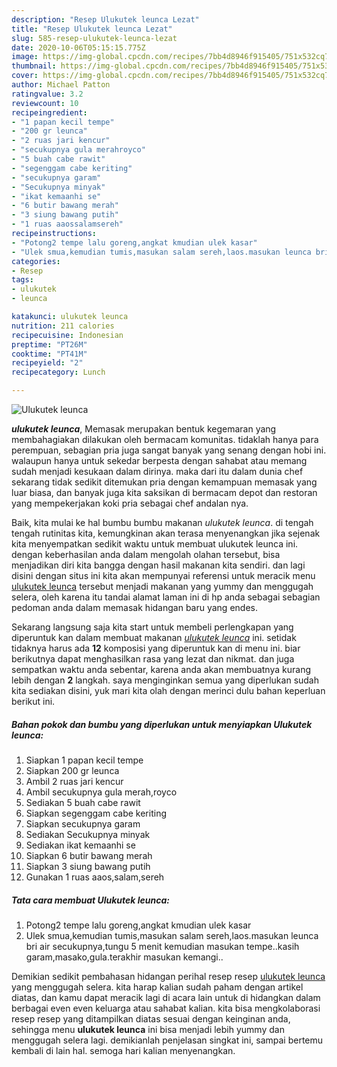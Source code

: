```yaml
---
description: "Resep Ulukutek leunca Lezat"
title: "Resep Ulukutek leunca Lezat"
slug: 585-resep-ulukutek-leunca-lezat
date: 2020-10-06T05:15:15.775Z
image: https://img-global.cpcdn.com/recipes/7bb4d8946f915405/751x532cq70/ulukutek-leunca-foto-resep-utama.jpg
thumbnail: https://img-global.cpcdn.com/recipes/7bb4d8946f915405/751x532cq70/ulukutek-leunca-foto-resep-utama.jpg
cover: https://img-global.cpcdn.com/recipes/7bb4d8946f915405/751x532cq70/ulukutek-leunca-foto-resep-utama.jpg
author: Michael Patton
ratingvalue: 3.2
reviewcount: 10
recipeingredient:
- "1 papan kecil tempe"
- "200 gr leunca"
- "2 ruas jari kencur"
- "secukupnya gula merahroyco"
- "5 buah cabe rawit"
- "segenggam cabe keriting"
- "secukupnya garam"
- "Secukupnya minyak"
- "ikat kemaanhi se"
- "6 butir bawang merah"
- "3 siung bawang putih"
- "1 ruas aaossalamsereh"
recipeinstructions:
- "Potong2 tempe lalu goreng,angkat kmudian ulek kasar"
- "Ulek smua,kemudian tumis,masukan salam sereh,laos.masukan leunca bri air secukupnya,tungu 5 menit kemudian masukan tempe..kasih garam,masako,gula.terakhir masukan kemangi.."
categories:
- Resep
tags:
- ulukutek
- leunca

katakunci: ulukutek leunca 
nutrition: 211 calories
recipecuisine: Indonesian
preptime: "PT26M"
cooktime: "PT41M"
recipeyield: "2"
recipecategory: Lunch

---
```



![Ulukutek leunca](https://img-global.cpcdn.com/recipes/7bb4d8946f915405/751x532cq70/ulukutek-leunca-foto-resep-utama.jpg)

<b><i>ulukutek leunca</i></b>, Memasak merupakan bentuk kegemaran yang membahagiakan dilakukan oleh bermacam komunitas. tidaklah hanya para perempuan, sebagian pria juga sangat banyak yang senang dengan hobi ini. walaupun hanya untuk sekedar berpesta dengan sahabat atau memang sudah menjadi kesukaan dalam dirinya. maka dari itu dalam dunia chef sekarang tidak sedikit ditemukan pria dengan kemampuan memasak yang luar biasa, dan banyak juga kita saksikan di bermacam depot dan restoran yang mempekerjakan koki pria sebagai chef andalan nya.



Baik, kita mulai ke hal bumbu bumbu makanan <i>ulukutek leunca</i>. di tengah tengah rutinitas kita, kemungkinan akan terasa menyenangkan jika sejenak kita menyempatkan sedikit waktu untuk membuat ulukutek leunca ini. dengan keberhasilan anda dalam mengolah olahan tersebut, bisa menjadikan diri kita bangga dengan hasil makanan kita sendiri. dan lagi disini dengan situs ini kita akan mempunyai referensi untuk meracik menu <u>ulukutek leunca</u> tersebut menjadi makanan yang yummy dan menggugah selera, oleh karena itu tandai alamat laman ini di hp anda sebagai sebagian pedoman anda dalam memasak hidangan baru yang endes.


Sekarang langsung saja kita start untuk membeli perlengkapan yang diperuntuk kan dalam membuat makanan <u><i>ulukutek leunca</i></u> ini. setidak tidaknya harus ada <b>12</b> komposisi yang diperuntuk kan di menu ini. biar berikutnya dapat menghasilkan rasa yang lezat dan nikmat. dan juga sempatkan waktu anda sebentar, karena anda akan membuatnya kurang lebih dengan <b>2</b> langkah. saya menginginkan semua yang diperlukan sudah kita sediakan disini, yuk mari kita olah dengan merinci dulu bahan keperluan berikut ini.

<!--inarticleads1-->

##### Bahan pokok dan bumbu yang diperlukan untuk menyiapkan Ulukutek leunca:

1. Siapkan 1 papan kecil tempe
1. Siapkan 200 gr leunca
1. Ambil 2 ruas jari kencur
1. Ambil secukupnya gula merah,royco
1. Sediakan 5 buah cabe rawit
1. Siapkan segenggam cabe keriting
1. Siapkan secukupnya garam
1. Sediakan Secukupnya minyak
1. Sediakan ikat kemaanhi se
1. Siapkan 6 butir bawang merah
1. Siapkan 3 siung bawang putih
1. Gunakan 1 ruas aaos,salam,sereh




<!--inarticleads2-->

##### Tata cara membuat Ulukutek leunca:

1. Potong2 tempe lalu goreng,angkat kmudian ulek kasar
1. Ulek smua,kemudian tumis,masukan salam sereh,laos.masukan leunca bri air secukupnya,tungu 5 menit kemudian masukan tempe..kasih garam,masako,gula.terakhir masukan kemangi..




Demikian sedikit pembahasan hidangan perihal resep resep <u>ulukutek leunca</u> yang menggugah selera. kita harap kalian sudah paham dengan artikel diatas, dan kamu dapat meracik lagi di acara lain untuk di hidangkan dalam berbagai even even keluarga atau sahabat kalian. kita bisa mengkolaborasi resep resep yang ditampilkan diatas sesuai dengan keinginan anda, sehingga menu <b>ulukutek leunca</b> ini bisa menjadi lebih yummy dan menggugah selera lagi. demikianlah penjelasan singkat ini, sampai bertemu kembali di lain hal. semoga hari kalian menyenangkan.
